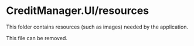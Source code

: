 # CreditManager.UI/resources

This folder contains resources (such as images) needed by the application. 

This file can be removed.
